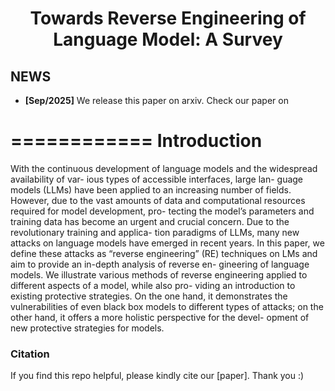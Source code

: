 <h1 align="center"><b>Towards Reverse Engineering of Language Model: A Survey</b></h1>

## NEWS

- **[Sep/2025]** We release this paper on arxiv. Check our paper on 

============
Introduction
============

With the continuous development of language
models and the widespread availability of var-
ious types of accessible interfaces, large lan-
guage models (LLMs) have been applied to
an increasing number of fields. However, due
to the vast amounts of data and computational
resources required for model development, pro-
tecting the model’s parameters and training
data has become an urgent and crucial concern.
Due to the revolutionary training and applica-
tion paradigms of LLMs, many new attacks on
language models have emerged in recent years.
In this paper, we define these attacks as “reverse
engineering” (RE) techniques on LMs and aim
to provide an in-depth analysis of reverse en-
gineering of language models. We illustrate
various methods of reverse engineering applied
to different aspects of a model, while also pro-
viding an introduction to existing protective
strategies. On the one hand, it demonstrates
the vulnerabilities of even black box models to
different types of attacks; on the other hand, it
offers a more holistic perspective for the devel-
opment of new protective strategies for models.







### **Citation**

If you find this repo helpful, please kindly cite our [paper]. Thank you :)

